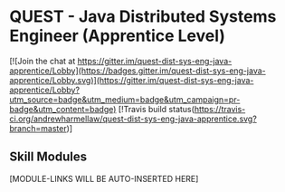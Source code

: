 # QUEST - Java Distributed Systems Engineer (Apprentice Level)

[![Join the chat at https://gitter.im/quest-dist-sys-eng-java-apprentice/Lobby](https://badges.gitter.im/quest-dist-sys-eng-java-apprentice/Lobby.svg)](https://gitter.im/quest-dist-sys-eng-java-apprentice/Lobby?utm_source=badge&utm_medium=badge&utm_campaign=pr-badge&utm_content=badge)
[!Travis build status(https://travis-ci.org/andrewharmellaw/quest-dist-sys-eng-java-apprentice.svg?branch=master)]

## Skill Modules 
[MODULE-LINKS WILL BE AUTO-INSERTED HERE]
